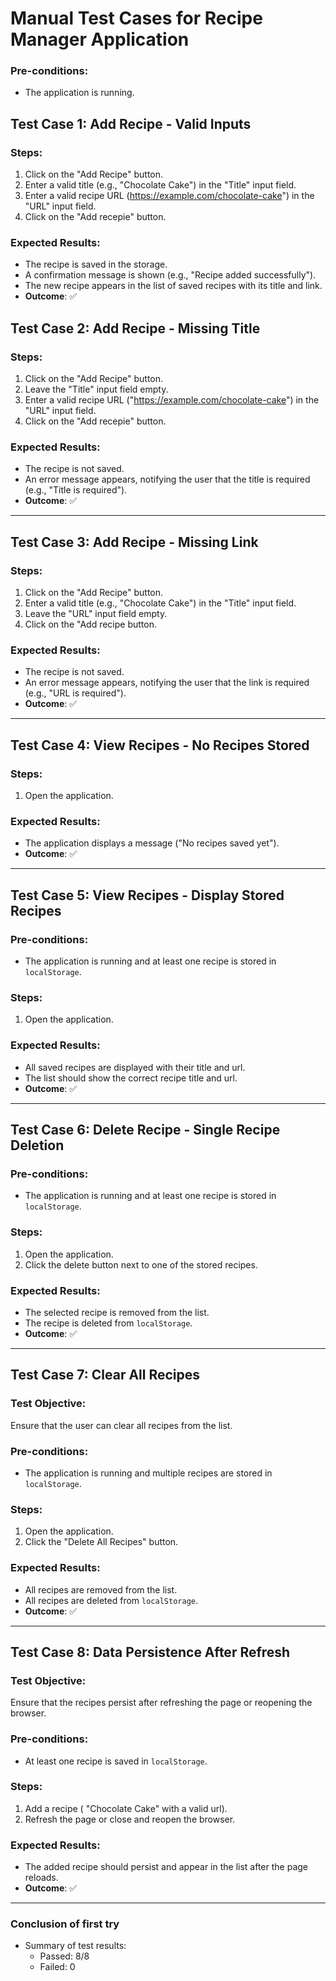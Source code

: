 # Manual Test Cases for Recipe Manager Application

### Pre-conditions:
- The application is running.

## Test Case 1: Add Recipe - Valid Inputs

### Steps:
1. Click on the "Add Recipe" button.
2. Enter a valid title (e.g., "Chocolate Cake") in the "Title" input field.
3. Enter a valid recipe URL (https://example.com/chocolate-cake") in the "URL" input field.
4. Click on the "Add recepie" button.

### Expected Results:
- The recipe is saved in the storage.
- A confirmation message is shown (e.g., "Recipe added successfully").
- The new recipe appears in the list of saved recipes with its title and link.
- **Outcome**: ✅ 

## Test Case 2: Add Recipe - Missing Title

### Steps:
1. Click on the "Add Recipe" button.
2. Leave the "Title" input field empty.
3. Enter a valid recipe URL ("https://example.com/chocolate-cake") in the "URL" input field.
4. Click on the "Add recepie" button.

### Expected Results:
- The recipe is not saved.
- An error message appears, notifying the user that the title is required (e.g., "Title is required").
- **Outcome**: ✅ 

---

## Test Case 3: Add Recipe - Missing Link

### Steps:
1. Click on the "Add Recipe" button.
2. Enter a valid title (e.g., "Chocolate Cake") in the "Title" input field.
3. Leave the "URL" input field empty.
4. Click on the "Add recipe button.

### Expected Results:
- The recipe is not saved.
- An error message appears, notifying the user that the link is required (e.g., "URL is required").
- **Outcome**: ✅ 

---

## Test Case 4: View Recipes - No Recipes Stored

### Steps:
1. Open the application.

### Expected Results:
- The application displays a message ("No recipes saved yet").
- **Outcome**: ✅ 

---

## Test Case 5: View Recipes - Display Stored Recipes

### Pre-conditions:
- The application is running and at least one recipe is stored in `localStorage`.

### Steps:
1. Open the application.

### Expected Results:
- All saved recipes are displayed with their title and url.
- The list should show the correct recipe title and url.
- **Outcome**: ✅ 

---

## Test Case 6: Delete Recipe - Single Recipe Deletion

### Pre-conditions:
- The application is running and at least one recipe is stored in `localStorage`.

### Steps:
1. Open the application.
2. Click the delete button next to one of the stored recipes.

### Expected Results:
- The selected recipe is removed from the list.
- The recipe is deleted from `localStorage`.
- **Outcome**: ✅ 

---

## Test Case 7: Clear All Recipes

### Test Objective:
Ensure that the user can clear all recipes from the list.

### Pre-conditions:
- The application is running and multiple recipes are stored in `localStorage`.

### Steps:
1. Open the application.
2. Click the "Delete All Recipes" button.

### Expected Results:
- All recipes are removed from the list.
- All recipes are deleted from `localStorage`.
- **Outcome**: ✅ 

---

## Test Case 8: Data Persistence After Refresh

### Test Objective:
Ensure that the recipes persist after refreshing the page or reopening the browser.

### Pre-conditions:
- At least one recipe is saved in `localStorage`.

### Steps:
1. Add a recipe ( "Chocolate Cake" with a valid url).
2. Refresh the page or close and reopen the browser.

### Expected Results:
- The added recipe should persist and appear in the list after the page reloads.
- **Outcome**: ✅ 
  
---

### Conclusion of first try
- Summary of test results: 
  - Passed: 8/8 
  - Failed: 0

